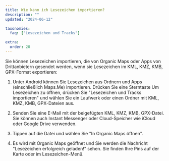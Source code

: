 ```yaml
---
title: Wie kann ich Lesezeichen importieren?
description: ""
updated: "2024-06-12"

taxonomies:
  faq: ["Lesezeichen und Tracks"]

extra:
  order: 20
---
```


Sie können Lesezeichen importieren, die von Organic Maps oder Apps von
Drittanbietern gesendet werden, wenn sie Lesezeichen im KML, KMZ, KMB, GPX-Format
exportieren:

1. Unter Android können Sie Lesezeichen aus Ordnern und Apps (einschließlich Maps.Me) importieren. Drücken Sie eine Sterntaste Um Lesezeichen zu öffnen, drücken Sie "Lesezeichen und Tracks importieren" und wählen Sie ein Laufwerk oder einen Ordner mit KML, KMZ, KMB, GPX-Dateien aus.

2. Senden Sie eine E-Mail mit der beigefügten KML, KMZ, KMB, GPX-Datei. Sie können auch Instant Messenger oder Cloud-Speicher wie iCloud oder Google Drive verwenden.

3. Tippen auf die Datei und wählen Sie "In Organic Maps öffnen".

4. Es wird mit Organic Maps geöffnet und Sie werden die Nachricht "Lesezeichen erfolgreich geladen!" sehen. Sie finden Ihre Pins auf der Karte oder im Lesezeichen-Menü.
